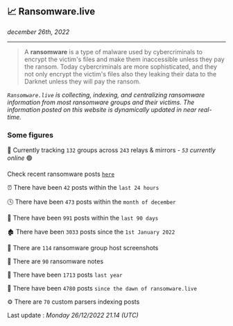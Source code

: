 ## 📈 Ransomware.live
_december 26th, 2022_

---

> A **ransomware** is a type of malware used by cybercriminals to encrypt the victim's files and make them inaccessible unless they pay the ransom. Today cybercriminals are more sophisticated, and they not only encrypt the victim's files also they leaking their data to the Darknet unless they will pay the ransom.


_`Ransomware.live` is collecting, indexing, and centralizing ransomware information from most ransomware groups and their victims. The information posted on this website is dynamically updated in near real-time._

### Some figures 

🔎 Currently tracking `132` groups across `243` relays & mirrors - _`53` currently online_ 🟢

Check recent ransomware posts [`here`](recentposts.md)


⏰ There have been `42` posts within the `last 24 hours`

🕓 There have been `473` posts within the `month of december`

📅 There have been `991` posts within the `last 90 days`

🏚 There have been `3033` posts since the `1st January 2022`

📸 There are `114` ransomware group host screenshots

📝 There are `90` ransomware notes

🚀 There have been `1713` posts `last year`

🐣 There have been `4780` posts `since the dawn of ransomware.live`

⚙️ There are `70` custom parsers indexing posts



Last update : _Monday 26/12/2022 21.14 (UTC)_

